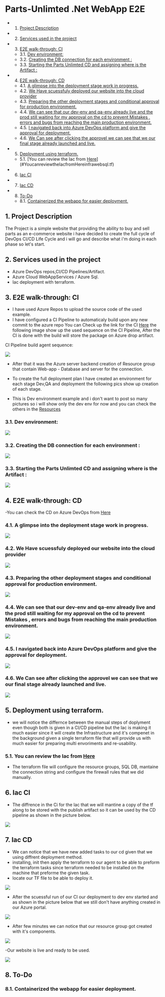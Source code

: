 # Parts-Unlimted .Net WebApp E2E

* 1. [Project Description](#ProjectDescription)
* 2. [Services used in the project](#Servicesusedintheproject)
* 3. [E2E walk-through: CI](#E2Ewalk-through:CI)
	* 3.1. [Dev environment:](#Devenvironment:)
	* 3.2. [Creating the DB connection for each environment :](#CreatingtheDBconnectionforeachenvironment:)
	* 3.3. [Starting the Parts Unlimted CD and assigning where is the Artifact :](#StartingthePartsUnlimtedCDandassigningwhereistheArtifact:)
* 4. [E2E walk-through: CD](#E2Ewalk-through:CD)
	* 4.1. [A glimpse into the deployment stage work in progress.](#Aglimpseintothedeploymentstageworkinprogress.)
	* 4.2. [We Have scuessfuly deployed our website into the cloud provider](#WeHavescuessfulydeployedourwebsiteintothecloudprovider)
	* 4.3. [Preparing the other deployment stages and conditional approval for production environment.](#Preparingtheotherdeploymentstagesandconditionalapprovalforproductionenvironment.)
	* 4.4. [We can see that our dev-env and qa-env already live and the prod still waiting for my approval on the cd to prevent Mistakes , errors and bugs from reaching the main production environment.](#Wecanseethatourdev-envandqa-envalreadyliveandtheprodstillwaitingformyapprovalonthecdtopreventMistakeserrorsandbugsfromreachingthemainproductionenvironment.)
	* 4.5. [I navigated back into Azure DevOps platform and give the approval for deployment.](#InavigatedbackintoAzureDevOpsplatformandgivetheapprovalfordeployment.)
	* 4.6. [We Can see after clicking the approvel we can see that we our final stage already launched and live.](#WeCanseeafterclickingtheapprovelwecanseethatweourfinalstagealreadylaunchedandlive.)
* 5. [Deployment using terraform.](#Deploymentusingterraform.)
	* 5.1. [You can review the Iac from [Here](infra/websql.tf)](#YoucanreviewtheIacfromHereinfrawebsql.tf)
* 6. [Iac CI](#IacCI)
* 7. [Iac CD](#IacCD)
* 8. [To-Do](#To-Do)
	* 8.1. [Containerized the webapp for easier deployment.](#Containerizedthewebappforeasierdeployment.)

##  1. <a name='ProjectDescription'></a>Project Description
The Project is a simple website that providing the ability to buy and sell parts as an e-commerce website i have decided to create the full cycle of DevOps CI/CD Life Cycle and i will go and describe what i'm doing in each phase so let's start.


##  2. <a name='Servicesusedintheproject'></a>Services used in the project

- Azure DevOps repos,CI/CD Pipelines/Artifact.
- Azure Cloud WebAppServices / Azure Sql.
- Iac deployment with terraform.

##  3. <a name='E2Ewalk-through:CI'></a>E2E walk-through: CI 

- I have used Azure Repos to upload the source code of the used example.
- I have configured a CI Pipeline to automaticaly build upon any new commit to the azure repo You can Check up the link for the CI [Here](https://dev.azure.com/DevOps-v-tutorial/Devops-course-tutorial/_build/results?buildId=26&view=logs&j=275f1d19-1bd8-5591-b06b-07d489ea915a&t=40b1ee41-44d6-5bba-aa04-4b76a5c732e5) the following image show up the used sequence on the CI Pipeline, After the CI is done with the build will store the package on Azure drop artifact.

CI Pipeline build agent sequence:

![](assets/images/01.Ci.jpg)

- After that it was the Azure server backend creation of Resource group that contain Web-app - Database and server for the connection.

- To create the full deployment plan I have created an environment for each stage Dev,QA and deployment the following pics show up creation of each stage.

- This is Dev environment  example and i don't want to post so many pictures so i will show only the dev env for now and you can check the others in the [Resources](assets/images/)
  
###  3.1. <a name='Devenvironment:'></a>Dev environment: 
  
![](assets/images/01.RG-Dev.jpg)


###  3.2. <a name='CreatingtheDBconnectionforeachenvironment:'></a>Creating the DB connection for each environment :

![](assets/images/08.connecting%20db.jpg)

###  3.3. <a name='StartingthePartsUnlimtedCDandassigningwhereistheArtifact:'></a>Starting the Parts Unlimted CD and assigning where is the Artifact :
![](assets/images/09.Publish.jpg)

##  4. <a name='E2Ewalk-through:CD'></a>E2E walk-through: CD 

-You can check the CD on Azure DevOps from [Here](https://dev.azure.com/DevOps-v-tutorial/Devops-course-tutorial/_release?_a=releases&view=mine&definitionId=3)


###  4.1. <a name='Aglimpseintothedeploymentstageworkinprogress.'></a>A glimpse into the deployment stage work in progress.
![](assets/images/010.deployment%20is%20happening.jpg)

###  4.2. <a name='WeHavescuessfulydeployedourwebsiteintothecloudprovider'></a>We Have scuessfuly deployed our website into the cloud provider
![](assets/images/014.Working%20website.jpg)


###  4.3. <a name='Preparingtheotherdeploymentstagesandconditionalapprovalforproductionenvironment.'></a>Preparing the other deployment stages and conditional approval for production environment.
![](assets/images/015.aprroval.jpg)


###  4.4. <a name='Wecanseethatourdev-envandqa-envalreadyliveandtheprodstillwaitingformyapprovalonthecdtopreventMistakeserrorsandbugsfromreachingthemainproductionenvironment.'></a>We can see that our dev-env and qa-env already live and the prod still waiting for my approval on the cd to prevent Mistakes , errors and bugs from reaching the main production environment.
![](assets/images/016.waiting%20for%20approvel.jpg)

###  4.5. <a name='InavigatedbackintoAzureDevOpsplatformandgivetheapprovalfordeployment.'></a>I navigated back into Azure DevOps platform and give the approval for deployment.
![](assets/images/017.aprroval%20stage.jpg)
  
###  4.6. <a name='WeCanseeafterclickingtheapprovelwecanseethatweourfinalstagealreadylaunchedandlive.'></a>We Can see after clicking the approvel we can see that we our final stage already launched and live.
![](assets/images/018.After%20aprroving%20all%203%20working.jpg)


##  5. <a name='Deploymentusingterraform.'></a>Deployment using terraform.

- we will notice the differnce between the manual steps of doplyment even though both is given in a CI/CD pipeline but the Iac is making it much easier since it will create the Infrastructure and it's compenet in the background given a single terraform file that will provide us with much easier for preparing multi envoriments and re-usability.

###  5.1. <a name='YoucanreviewtheIacfromHereinfrawebsql.tf'></a> You can review the Iac from [Here](infra/websql.tf)

- The terraform file will configure the resource groups, SQL DB, mantaine the connection string and configure the firewall rules that we did manually.

##  6. <a name='IacCI'></a>Iac CI

- The diffrence in the Ci for the Iac that we will mantine a copy of the tf along to be stored with the publish artifact so it can be used by the CD pipeline as shown in the picture below.

![](assets/images/019.%20Infra-copy-files.jpg)

##  7. <a name='IacCD'></a>Iac CD 

- We can notice that we have new added tasks to our cd given that we using diffrent deployment method.
- installing, init then apply the terraform to our agent to be able to preform the terraform tasks since terraform needed to be installed on the machine that preforme the given task.
- locate our TF file to be able to deploy it.

![](assets/images/020-TF-int-apply.jpg)

- After the scuessful run of our CI our deployment to dev env started and as shown in the picture below that we still don't have anything created in our Azure portal.

![](assets/images/021-Azure-empty.jpg)

- After few minutes we can notice that our resource group got created with it's components.

![](assets/images/022-Resources%20created.jpg) 

-Our website is live and ready to be used.

![](assets/images/023-scuess.jpg)


##  8. <a name='To-Do'></a>To-Do
###  8.1. <a name='Containerizedthewebappforeasierdeployment.'></a>Containerized the webapp for easier deployment.
